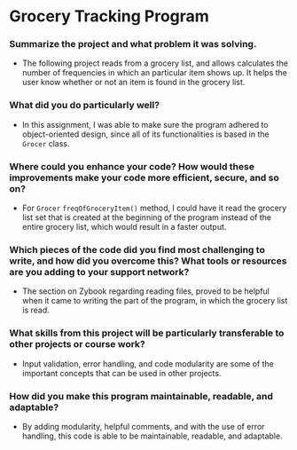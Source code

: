 # Grocery Tracking Program #


### Summarize the project and what problem it was solving.
* The following project reads from a grocery list, and allows calculates the number of frequencies in which an particular item shows up. It helps the user know whether or not an item is found in the grocery list.

### What did you do particularly well?
* In this assignment, I was able to make sure the program adhered to object-oriented design, since all of its functionalities is based in the `Grocer` class.

### Where could you enhance your code? How would these improvements make your code more efficient, secure, and so on?
* For `Grocer` `freqOfGroceryItem()` method, I could have it read the grocery list set that is created at the beginning of the program instead of the entire grocery list, which would result in a faster output.

### Which pieces of the code did you find most challenging to write, and how did you overcome this? What tools or resources are you adding to your support network?
* The section on Zybook regarding reading files, proved to be helpful when it came to writing the part of the program, in which the grocery list is read.

### What skills from this project will be particularly transferable to other projects or course work?
* Input validation, error handling, and code modularity are some of the important concepts that can be used in other projects.

### How did you make this program maintainable, readable, and adaptable?
* By adding modularity, helpful comments, and with the use of error handling, this code is able to be maintainable, readable, and adaptable.
